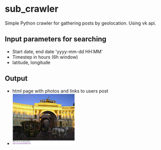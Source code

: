 # sub_crawler
Simple Python crawler for gathering posts by geolocation. Using vk api.
## Input parameters for searching
* Start date, end date 'yyyy-mm-dd HH:MM'
* Timestep in hours (6h window)
* latitude, longitude
## Output
* html page with photos and links to users post
* ![screen.jpg](https://github.com/Amironsoft/sub_crawler/blob/master/screen.jpg)
